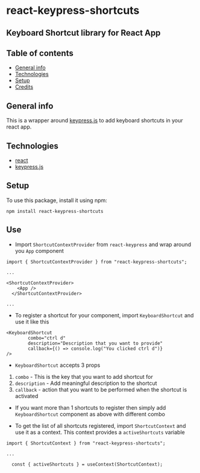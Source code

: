 # react-keypress-shortcuts

## Keyboard Shortcut library for React App

## Table of contents

- [General info](#general-info)
- [Technologies](#technologies)
- [Setup](#setup)
- [Credits](#credits)

## General info

This is a wrapper around [keypress.js](http://dmauro.github.io/Keypress/) to add keyboard shortcuts in your react app.

## Technologies

- [react](https://github.com/facebook/react)
- [keypress.js](https://github.com/dmauro/Keypress)

## Setup

To use this package, install it using npm:

```
npm install react-keypress-shortcuts
```

## Use

- Import `ShortcutContextProvider` from `react-keypress` and wrap around you `App` component

```
import { ShortcutContextProvider } from "react-keypress-shortcuts";

...

<ShortcutContextProvider>
    <App />
  </ShortcutContextProvider>

...
```

- To register a shortcut for your component, import `KeyboardShortcut` and use it like this

```
<KeyboardShortcut
        combo="ctrl d"
        description="Description that you want to provide"
        callback={() => console.log("You clicked ctrl d")}
/>

```

- `KeyboardShortcut` accepts 3 props

1. `combo` - This is the key that you want to add shortcut for
2. `description` - Add meaningful description to the shortcut
3. `callback` - action that you want to be performed when the shortcut is activated

- If you want more than 1 shortcuts to register then simply add `KeyboardShortcut` component as above with different combo

- To get the list of all shortcuts registered, import `ShortcutContext` and use it as a context. This context provides a `activeShortcuts` variable

```
import { ShortcutContext } from "react-keypress-shortcuts";

...

  const { activeShortcuts } = useContext(ShortcutContext);
```
